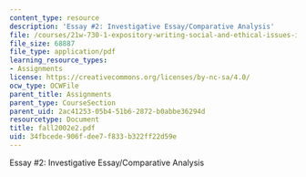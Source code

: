 ```yaml
---
content_type: resource
description: 'Essay #2: Investigative Essay/Comparative Analysis'
file: /courses/21w-730-1-expository-writing-social-and-ethical-issues-in-print-photography-and-film-fall-2005/34fbcede906fdee7f833b322ff22d59e_fall2002e2.pdf
file_size: 68887
file_type: application/pdf
learning_resource_types:
- Assignments
license: https://creativecommons.org/licenses/by-nc-sa/4.0/
ocw_type: OCWFile
parent_title: Assignments
parent_type: CourseSection
parent_uid: 2ac41253-05b4-51b6-2872-b0abbe36294d
resourcetype: Document
title: fall2002e2.pdf
uid: 34fbcede-906f-dee7-f833-b322ff22d59e
---
```

Essay #2: Investigative Essay/Comparative Analysis
